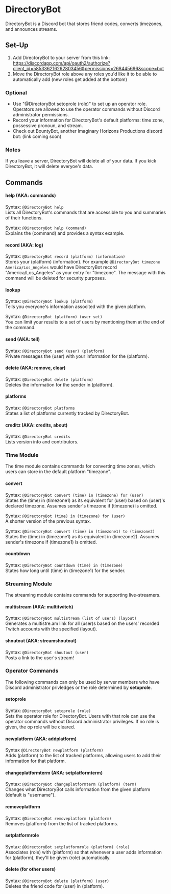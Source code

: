 # DirectoryBot
DirectoryBot is a Discord bot that stores friend codes, converts timezones, and announces streams.

## Set-Up
1. Add DirectoryBot to your server from this link: https://discordapp.com/api/oauth2/authorize?client_id=585336216262803456&permissions=268445696&scope=bot
2. Move the DirectoryBot role above any roles you'd like it to be able to automatically add (new roles get added at the bottom)

### Optional
* Use "@DirectoryBot setoprole (role)" to set up an operator role. Operators are allowed to use the operator commands without Discord administrator permissions.
* Record your information for DirectoryBot's default platforms: time zone, possessive pronoun, and stream.
* Check out BountyBot, another Imaginary Horizons Productions discord bot: (link coming soon)

### Notes
If you leave a server, DirectoryBot will delete all of your data. If you kick DirectoryBot, it will delete everyoe's data.

## Commands
#### help (AKA: commands)
Syntax: `@DirectoryBot help`
\
Lists all DirectoryBot's commands that are accessible to you and summaries of their functions.

Syntax: `@DirectoryBot help (command)`
\
Explains the (command) and provides a syntax example.

#### record (AKA: log)
Syntax: `@DirectoryBot record (platform) (information)`
\
Stores your (platform) (information). For example `@DirectoryBot timezone America/Los_Angeles` would have DirectoryBot record "America/Los_Angeles" as your entry for "timezone". The message with this command will be deleted for security purposes.

#### lookup
Syntax: `@DirectoryBot lookup (platform)`
\
Tells you everyone's information associted with the given platform.

Syntax: `@DirectoryBot (platform) (user set)`
\
You can limit your results to a set of users by mentioning them at the end of the command.

#### send (AKA: tell)
Syntax: `@DirectoryBot send (user) (platform)`
\
Private messages the (user) with your information for the (platform).

#### delete (AKA: remove, clear)
Syntax: `@DirectoryBot delete (platform)`
\
Deletes the information for the sender in (platform).

#### platforms
Syntax: `@DirectoryBot platforms`
\
States a list of platforms currently tracked by DirectoryBot.

#### creditz (AKA: credits, about)
Syntax: `@DirectoryBot credits`
\
Lists version info and contributors.

### Time Module
The time module contains commands for converting time zones, which users can store in the default platform "timezone".
#### convert
Syntax: `@DirectoryBot convert (time) in (timezone) for (user)`
\
States the (time) in (timezone1) as its equivalent for (user) based on (user)'s declared timezone. Assumes sender's timezone if (timezone) is omitted.

Syntax: `@DirectoryBot (time) in (timezone) for (user)`
\
A shorter version of the previous syntax.

Syntax: `@DirectoryBot convert (time) in (timezone1) to (timezone2)`
\
States the (time) in (timezone1) as its equivalent in (timezone2). Assumes sender's timezone if (timezone1) is omitted.

#### countdown
Syntax: `@DirectoryBot countdown (time) in (timezone)`
\
States how long until (time) in (timezone1) for the sender.

### Streaming Module
The streaming module contains commands for supporting live-streamers.
#### multistream (AKA: multitwitch)
Syntax: `@DirectoryBot multistream (list of users) (layout)`
\
Generates a multistre.am link for all (user)s based on the users' recorded Twitch accounts with the specified (layout).

#### shoutout (AKA: streamshoutout)
Syntax: `@DirectoryBot shoutout (user)`
\
Posts a link to the user's stream!

### Operator Commands
The following commands can only be used by server members who have Discord administrator privledges or the role determined by **setoprole**.
#### setoprole
Syntax: `@DirectoryBot setoprole (role)`
\
Sets the operator role for DirectoryBot. Users with that role can use the operator commands without Discord administrator privileges. If no role is given, the op role will be cleared.

#### newplatform (AKA: addplatform)
Syntax `@DirectoryBot newplatform (platform)`
\
Adds (platform) to the list of tracked platforms, allowing users to add their information for that platform.

#### changeplatformterm (AKA: setplatformterm)
Syntax: `@DirectoryBot changeplatformterm (platform) (term)`
\
Changes what DirectoryBot calls information from the given platform (default is "username").

#### removeplatform
Syntax: `@DirectoryBot removeplatform (platform)`
\
Removes (platform) from the list of tracked platforms.

#### setplatformrole
Syntax: `@DirectoryBot setplatformrole (platform) (role)`
\
Associates (role) with (platform) so that whenever a user adds information for (platform), they'll be given (role) automatically.

#### delete (for other users)
Syntax: `@DirectoryBot delete (platform) (user)`
\
Deletes the friend code for (user) in (platform).

